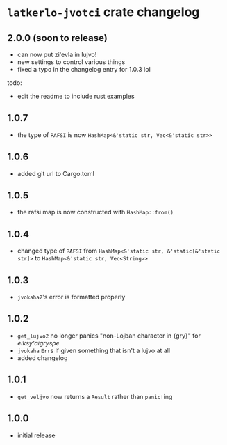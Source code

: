 # `latkerlo-jvotci` crate changelog

## 2.0.0 (soon to release)
- can now put zi'evla in lujvo!
- new settings to control various things
- fixed a typo in the changelog entry for 1.0.3 lol

todo:
- edit the readme to include rust examples

## 1.0.7
- the type of `RAFSI` is now `HashMap<&'static str, Vec<&'static str>>`

## 1.0.6
- added git url to Cargo.toml

## 1.0.5
- the rafsi map is now constructed with `HashMap::from()`

## 1.0.4
- changed type of `RAFSI` from `HashMap<&'static str, &'static[&'static str]>` to `HashMap<&'static str, Vec<String>>`

## 1.0.3
- `jvokaha2`'s error is formatted properly

## 1.0.2
- `get_lujvo2` no longer panics "non-Lojban character in {gry}" for *eiksy'aigryspe*
- `jvokaha` `Err`s if given something that isn't a lujvo at all
- added changelog

## 1.0.1
- `get_veljvo` now returns a `Result` rather than `panic!`ing

## 1.0.0
- initial release
